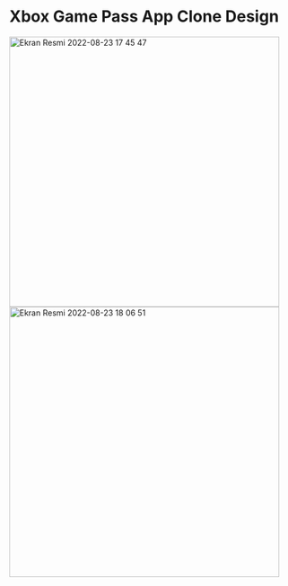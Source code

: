 # Xbox Game Pass App Clone Design
<img width="481" alt="Ekran Resmi 2022-08-23 17 45 47" src="https://user-images.githubusercontent.com/50713500/186192930-daf077c3-e754-4cf2-a166-9f69ea39ccce.png">
<img width="481" alt="Ekran Resmi 2022-08-23 18 06 51" src="https://user-images.githubusercontent.com/50713500/186199793-3063ab4d-13c6-4867-bce5-75a9cb3fc813.png">
